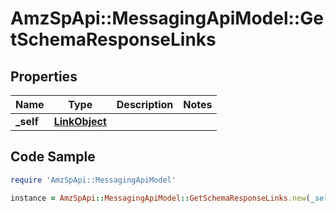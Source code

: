 # AmzSpApi::MessagingApiModel::GetSchemaResponseLinks

## Properties

Name | Type | Description | Notes
------------ | ------------- | ------------- | -------------
**_self** | [**LinkObject**](LinkObject.md) |  | 

## Code Sample

```ruby
require 'AmzSpApi::MessagingApiModel'

instance = AmzSpApi::MessagingApiModel::GetSchemaResponseLinks.new(_self: null)
```


